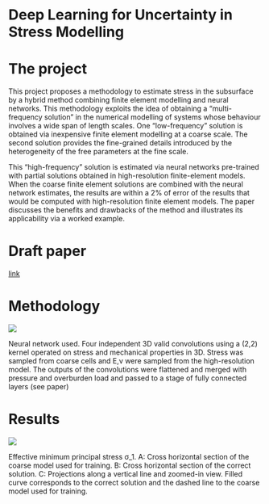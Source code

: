 # Deep Learning for Uncertainty in Stress Modelling 

# The project 
This project proposes a methodology to estimate stress in the subsurface by a hybrid method 
combining finite element modelling and neural networks. This methodology exploits the idea 
of obtaining a “multi-frequency solution” in the numerical modelling of systems whose behaviour
 involves a wide span of length scales. One “low-frequency” solution is obtained via inexpensive 
 finite element modelling at a coarse scale. The second solution provides the fine-grained 
 details introduced by the heterogeneity of the free parameters at the fine scale. 
 
 This “high-frequency” solution is estimated via neural networks pre-trained with partial 
 solutions obtained in high-resolution finite-element models. When the coarse finite element 
 solutions are combined with the neural network estimates, the results are within  a 2% 
 of error of the results that would be computed with high-resolution finite element models.
 The  paper discusses the benefits and drawbacks of the method and illustrates its applicability 
 via a worked example.
 
# Draft paper
 <a href="https://drive.google.com/file/d/1vew6OoRC5vxERwdCl27J2xvy-yxNpib0/view?usp=sharing">link </a>
 
 
 
# Methodology   
![](/images/network.PNG)
<p>Neural network used. Four independent 3D valid convolutions using a (2,2) kernel  
operated on stress and mechanical properties in 3D. Stress was sampled from coarse 
cells and E,ν were sampled from the high-resolution model. The outputs of the 
convolutions were flattened and merged with  pressure and overburden load and passed 
to a stage of  fully connected layers (see paper)</p>

# Results  
![](/images/FrontPage2.png)
<p>Effective minimum principal stress σ_1. A: Cross horizontal section of the coarse 
model used for training. B: Cross horizontal section of the correct solution. 
C: Projections along a vertical line and zoomed-in view. Filled curve corresponds 
to the correct solution and the dashed line to the coarse model used for training. 
</p>
